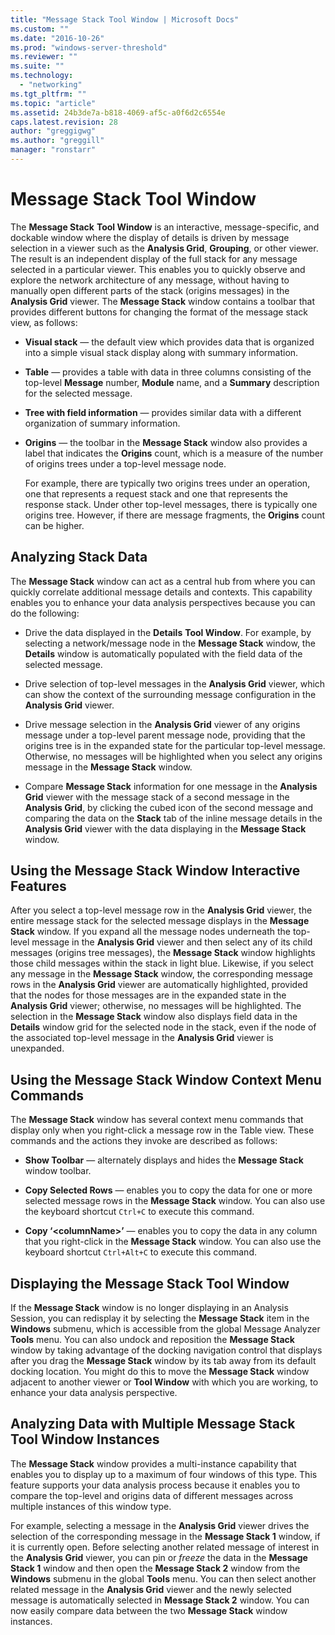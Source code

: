 ```yaml
---
title: "Message Stack Tool Window | Microsoft Docs"
ms.custom: ""
ms.date: "2016-10-26"
ms.prod: "windows-server-threshold"
ms.reviewer: ""
ms.suite: ""
ms.technology: 
  - "networking"
ms.tgt_pltfrm: ""
ms.topic: "article"
ms.assetid: 24b3de7a-b818-4069-af5c-a0f6d2c6554e
caps.latest.revision: 28
author: "greggigwg"
ms.author: "greggill"
manager: "ronstarr"
---
```

# Message Stack Tool Window
The **Message Stack** **Tool Window** is an interactive, message-specific, and dockable window where the display of details is driven by message selection in a viewer such as the **Analysis Grid**, **Grouping**, or other viewer. The result is an independent display of the full stack for any message selected in a particular viewer. This enables you to quickly observe and explore the network architecture of any message, without having to manually open different parts of the stack (origins messages) in the **Analysis Grid** viewer. The **Message Stack** window contains a toolbar that provides different buttons for changing the format of the message stack view, as follows:  
  
-   **Visual stack** — the default view which provides data that is organized into a simple visual stack display along with summary information.  
  
-   **Table** — provides a table with data in three columns consisting of the top-level **Message** number, **Module** name, and a **Summary** description for the selected message.  
  
-   **Tree with field information** — provides similar data with a different organization of summary information.  
  
-   **Origins** — the toolbar in the **Message Stack** window also provides a label that indicates the **Origins** count, which is a measure of the number of origins trees under a top-level message node.  
  
     For example, there are typically two origins trees under an operation, one that represents a request stack and one that represents the response stack. Under other top-level messages, there is typically one origins tree. However, if there are message fragments, the **Origins** count can be higher.  
  
## Analyzing Stack Data  
 The **Message Stack** window can act as a central hub from where you can quickly correlate additional message details and contexts. This capability enables you to enhance your data analysis perspectives because you can do the following:  
  
-   Drive the data displayed in the **Details** **Tool Window**. For example, by selecting a network/message node in the **Message Stack** window, the **Details** window is automatically populated with the field data of the selected message.  
  
-   Drive selection of top-level messages in the **Analysis Grid** viewer, which can show the context of the surrounding message configuration in the **Analysis Grid** viewer.  
  
-   Drive message selection in the **Analysis Grid** viewer of any origins message under a top-level parent message node, providing that the origins tree is in the expanded state for the particular top-level message. Otherwise, no messages will be highlighted when you select any origins message in the **Message Stack** window.  
  
-   Compare **Message Stack** information for one message in the **Analysis Grid** viewer with the message stack of a second message in the **Analysis Grid**, by clicking the cubed icon of the second message and comparing the data on the **Stack** tab of the inline message details in the **Analysis Grid** viewer with the data displaying in the **Message Stack** window.  
  
## Using the Message Stack Window Interactive Features  
 After you select a top-level message row in the **Analysis Grid** viewer, the entire message stack for the selected message displays in the **Message Stack** window. If you expand all the message nodes underneath the top-level message in the **Analysis Grid** viewer and then select any of its child messages (origins tree messages), the **Message Stack** window highlights those child messages within the stack in light blue. Likewise, if you select any message in the **Message Stack** window, the corresponding message rows in the **Analysis Grid** viewer are automatically highlighted, provided that the nodes for those messages are in the expanded state in the **Analysis Grid** viewer; otherwise, no messages will be highlighted. The selection in the **Message Stack** window also displays field data in the **Details** window grid for the selected node in the stack, even if the node of the associated top-level message in the **Analysis Grid** viewer is unexpanded.  
  
## Using the Message Stack Window Context Menu Commands  
 The **Message Stack** window has several context menu commands that display only when you right-click a message row in the Table view. These commands and the actions they invoke are described as follows:  
  
-   **Show Toolbar** — alternately displays and hides the **Message Stack** window toolbar.  
  
-   **Copy Selected Rows** — enables you to copy the data for one or more selected message rows in the **Message Stack** window. You can also use the keyboard shortcut `Ctrl+C` to execute this command.  
  
-   **Copy ‘\<columnName>’** — enables you to copy the data in any column that you right-click in the **Message Stack** window. You can also use the keyboard shortcut `Ctrl+Alt+C` to execute this command.  
  
## Displaying the Message Stack Tool Window  
 If the **Message Stack** window is no longer displaying in an Analysis Session, you can redisplay it by selecting the **Message Stack** item in the **Windows** submenu, which is accessible from the global Message Analyzer **Tools** menu. You can also undock and reposition the **Message Stack** window by taking advantage of the docking navigation control that displays after you drag the **Message Stack** window by its tab away from its default docking location. You might do this to move the **Message Stack** window adjacent to another viewer or **Tool Window** with which you are working, to enhance your data analysis perspective.  
  
## Analyzing Data with Multiple Message Stack Tool Window Instances  
 The **Message Stack** window provides a multi-instance capability that enables you to display up to a maximum of four windows of this type. This feature supports your data analysis process because it enables you to compare the top-level and origins data of different messages across multiple instances of this window type.  
  
 For example, selecting a message in the **Analysis Grid** viewer drives the selection of the corresponding message in the **Message Stack 1** window, if it is currently open. Before selecting another related message of interest in the **Analysis Grid** viewer, you can pin or *freeze* the data in the **Message Stack 1** window and then open the **Message Stack 2** window from the **Windows** submenu in the global **Tools** menu. You can then select another related message in the **Analysis Grid** viewer and the newly selected message is automatically selected in **Message Stack 2** window. You can now easily compare data between the two **Message Stack** window instances.